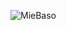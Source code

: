 ![MieBaso](https://github.com/fadlaniman/MieBaso/assets/115203573/61811f6c-6088-4e3b-babb-5526efcc4a85)
